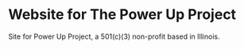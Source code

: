 # Website for The Power Up Project
Site for Power Up Project, a 501(c)(3) non-profit based in Illinois.
